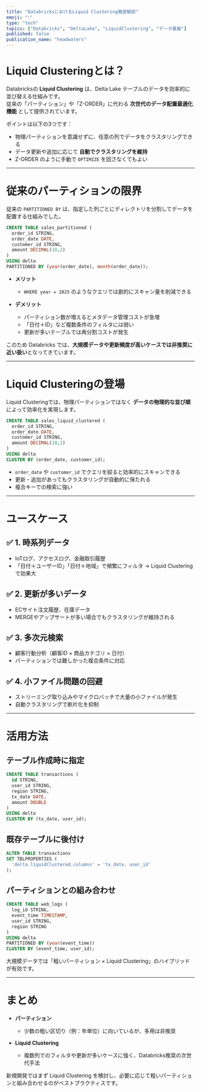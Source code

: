 ```yaml
---
title: "DatabricksにおけるLiquid Clustering徹底解説"
emoji: "💧"
type: "tech"
topics: ["Databricks", "DeltaLake", "LiquidClustering", "データ基盤"]
published: false
publication_name: "headwaters"
---
```


# Liquid Clusteringとは？

Databricksの **Liquid Clustering** は、Delta Lake テーブルのデータを効率的に並び替える仕組みです。  
従来の「パーティション」や「Z-ORDER」に代わる **次世代のデータ配置最適化機能** として提供されています。  

ポイントは以下の3つです：  
- 物理パーティションを意識せずに、任意の列でデータをクラスタリングできる  
- データ更新や追加に応じて **自動でクラスタリングを維持**  
- Z-ORDER のように手動で `OPTIMIZE` を回さなくてもよい  

---

# 従来のパーティションの限界

従来の `PARTITIONED BY` は、指定した列ごとにディレクトリを分割してデータを配置する仕組みでした。  

```sql
CREATE TABLE sales_partitioned (
  order_id STRING,
  order_date DATE,
  customer_id STRING,
  amount DECIMAL(10,2)
)
USING delta
PARTITIONED BY (year(order_date), month(order_date));
````

* **メリット**

  * `WHERE year = 2025` のようなクエリでは劇的にスキャン量を削減できる

* **デメリット**

  * パーティション数が増えるとメタデータ管理コストが急増
  * 「日付＋ID」など複数条件のフィルタには弱い
  * 更新が多いテーブルでは再分割コストが発生

このため Databricks では、**大規模データや更新頻度が高いケースでは非推奨に近い扱い**となってきています。

---

# Liquid Clusteringの登場

Liquid Clusteringでは、物理パーティションではなく **データの物理的な並び順** によって効率化を実現します。

```sql
CREATE TABLE sales_liquid_clustered (
  order_id STRING,
  order_date DATE,
  customer_id STRING,
  amount DECIMAL(10,2)
)
USING delta
CLUSTER BY (order_date, customer_id);
```

* `order_date` や `customer_id` でクエリを絞ると効率的にスキャンできる
* 更新・追加があってもクラスタリングが自動的に保たれる
* 複合キーでの検索に強い

---

# ユースケース

## ✅ 1. 時系列データ

* IoTログ、アクセスログ、金融取引履歴
* 「日付＋ユーザーID」「日付＋地域」で頻繁にフィルタ → Liquid Clusteringで効果大

## ✅ 2. 更新が多いデータ

* ECサイト注文履歴、在庫データ
* MERGEやアップサートが多い場合でもクラスタリングが維持される

## ✅ 3. 多次元検索

* 顧客行動分析（顧客ID × 商品カテゴリ × 日付）
* パーティションでは難しかった複合条件に対応

## ✅ 4. 小ファイル問題の回避

* ストリーミング取り込みやマイクロバッチで大量の小ファイルが発生
* 自動クラスタリングで断片化を抑制

---

# 活用方法

## テーブル作成時に指定

```sql
CREATE TABLE transactions (
  id STRING,
  user_id STRING,
  region STRING,
  tx_date DATE,
  amount DOUBLE
)
USING delta
CLUSTER BY (tx_date, user_id);
```

## 既存テーブルに後付け

```sql
ALTER TABLE transactions
SET TBLPROPERTIES (
  'delta.liquidClustered.columns' = 'tx_date, user_id'
);
```

## パーティションとの組み合わせ

```sql
CREATE TABLE web_logs (
  log_id STRING,
  event_time TIMESTAMP,
  user_id STRING,
  region STRING
)
USING delta
PARTITIONED BY (year(event_time))
CLUSTER BY (event_time, user_id);
```

大規模データでは「粗いパーティション × Liquid Clustering」のハイブリッドが有効です。

---

# まとめ

* **パーティション**

  * 少数の粗い区切り（例：年単位）に向いているが、多用は非推奨

* **Liquid Clustering**

  * 複数列でのフィルタや更新が多いケースに強く、Databricks推奨の次世代手法

新規開発ではまず Liquid Clustering を検討し、必要に応じて粗いパーティションと組み合わせるのがベストプラクティスです。

